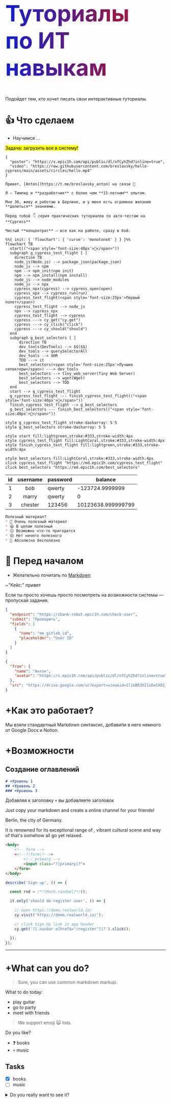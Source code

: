 <md-slide>
  <h1 class="title">Туториалы<br>по ИТ навыкам</h1>
  Подойдет тем, кто хочет писать свои интерактивные туториалы.
</md-slide>



<style>
h1.title {
  font-size: 5em;
  background: #121FCF;
  background: linear-gradient(to right, #121FCF 0%, #CF1512 100%);
  -webkit-background-clip: text;
  -webkit-text-fill-color: transparent;
}
</style>

# 👍 Что сделаем
* Научимся ...

<mark>Задача: загрузить все в систему!</mark>

```text circle hello_from_anton10
{
  "poster": "https://s.epic1h.com/api/public/dl/nfCyhZhd?inline=true",
  "video": "https://raw.githubusercontent.com/breslavsky/hello-cypress/main/assets/circles/hello.mp4"
}

Привет, [Anton](https://t.me/breslavsky_anton) на связи 🤙

Я — Тимлид и **разработчик** с более чем **15-летним** опытом. 

Мне 36, живу и работаю в Берлине, и у меня есть огромное желание **делиться** знаниями.

Перед тобой 👇 серия практических туториалов по авто-тестам на **Cypress**

Чистый **концентрат** — все как на работе, сразу в бой.
```

```mermaid
%%{ init: { 'flowchart': { 'curve': 'monotoneX' } } }%%
flowchart TB
  start(("<span style='font-size:40px'>🥚</span>"))
  subgraph g_cypress_test_flight [ ]
    direction TB
    node_js(Node.js) --> package_json(package.json)
    node_js --> npm
    npm --> npm_init(npm init)
    npm --> npm_install(npm install)
    node_js --> node_modules
    node_js --> npx
    cypress_npx(cypress) --> cypress_open(open)
    cypress_npx --> cypress_run(run)
    cypress_test_flight(<span style='font-size:25px'>Первый полет</span>)
    cypress_test_flight --> node_js
    npx --> cypress_npx
    cypress_test_flight --> cypress
    cypress ---> cy_get("cy.get")
    cypress ---> cy_click("click")
    cypress ---> cy_should("should")
  end
  subgraph g_best_selectors [ ]
      direction TB
      dev_tools(DevTools) --> $$($$)
      dev_tools --> querySelectorAll
      dev_tools --> XHR
      TDD ---> it
      best_selectors(<span style='font-size:25px'>Лучшие селекторы</span>) ---> dev_tools
      best_selectors --> tiny_web_server(Tiny Web Server)
      best_selectors --> wget(Wget)
      best_selectors --> TDD
  end
  start --> g_cypress_test_flight
  g_cypress_test_flight --- finish_cypress_test_flight(("<span style='font-size:40px'>🐣</span>"))
  finish_cypress_test_flight --> g_best_selectors
  g_best_selectors --- finish_best_selectors(("<span style='font-size:40px'>🐥</span>"))

style g_cypress_test_flight stroke-dasharray: 5 5
style g_best_selectors stroke-dasharray: 5 5

style start fill:lightgreen,stroke:#333,stroke-width:4px  
style cypress_test_flight fill:LightCoral,stroke:#333,stroke-width:4px
style finish_cypress_test_flight fill:lightgreen,stroke:#333,stroke-width:4px  

style best_selectors fill:LightCoral,stroke:#333,stroke-width:4px
click cypress_test_flight "https://md.epic1h.com/cypress_test_flight"
click best_selectors "https://md.epic1h.com/best_selectors"
```

| id | username | password | balance            |
|:--:|:--------:|----------|--------------------|
|  1 | bob      | qwerty   | -123724.9999999    |
| 2  | marry    | qwerty   | 0                  |
| 3  | chester  | 123456   | 10123638.999999799 |

```markdown poll
Полезный материал?
* 🤩 Очень полезный материал
* 😃 В целом полезный
* 😐 Возможно что-то пригодится
* 😒 Нет ничего полезного
* 😬 Абсолютно бесполезно
```

# 🙋‍ Перед началом
* Желательно почитать по [Markdown](https://lifehacker.ru/chto-takoe-markdown/)

~"Кейс:" привет

Если ты просто хочешь просто посмотреть на возможности системы — пропускай задания.

```json robot check_user
{
  "endpoint": "https://ibank-robot.epic1h.com/check-user",
  "submit": "Проверить",
  "fields": [
    {
      "name": "me_gitlab_id",
      "placeholder": "User ID"
    }
  ]
}
```

```json message hello_from_anton
{
  "from": {
    "name": "Антон",
    "avatar": "https://s.epic1h.com/api/public/dl/nfCyhZhd?inline=true"
  },
  "src": "https://drive.google.com/uc?export=view&id=1l1kBR3XI1xDaSX02jLY8FfzxLibosE3P"
}
```

# +Как это работает?

Мы взяли стандартный Markdown синтаксис, добавили в него немного от Google Docs и Notion.

# +Возможности

## Создание оглавлений

```markdown
# +Уровень 1
## +Уровень 2
### +Уровень 3
```

Добавляя к заголовку `+` вы добавляете заголовок 

Just copy your markdown and create a online channel for your friends!

Berlin, the <md-placeholder value="capital"></md-placeholder> city of Germany.

It is renowned for its exceptional range of <md-placeholder value="landmarks"></md-placeholder>, vibrant cultural scene
and way of <md-placeholder value="life"></md-placeholder> that's somehow all go yet relaxed.

```html placeholders
<body>
    <!-- form -->
    <<!--?|form|?-->>
        <!-- primary -->
        <input class="?|primary|?">
    </form>
</body>
```

```js placeholders
describe('Sign up', () => {

  const rnd = /*?|Math.random|?*/();

  it.only('should do register user', () => {

    // open https://demo.realworld.io/
    cy.visit('https://demo.realworld.io/');

    // click Sign Up link in app header
    cy.get('?|.navbar a[href$="/register"]|?').click();

  });
});
```

***

# +What can you do?

> Sure, you can use common markdown markup.

What to do today:

* play guitar
* go to party
* meet with friends

> We support emoji 🙀 lists.

Do you like?

* ❓ books
* 💀 music

## Tasks

* [x] books
* [ ] music

<details>
    <summary>Do you really want to see it?</summary>

This content is hidden!
</details>
